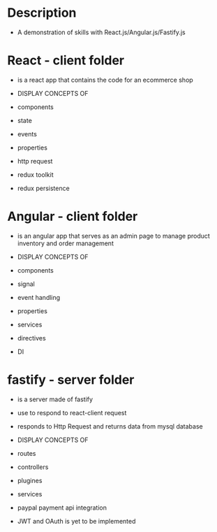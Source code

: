 # Description
- A demonstration of skills with React.js/Angular.js/Fastify.js

# React - client folder
- is a react app that contains the code for an ecommerce shop

- DISPLAY CONCEPTS OF
    
- components
- state 
- events
- properties 
- http request
- redux toolkit
- redux persistence

# Angular - client folder
- is an angular app that serves as an admin page to manage product inventory and order management

- DISPLAY CONCEPTS OF
    
- components
- signal 
- event handling
- properties 
- services
- directives
- DI

# fastify - server folder
- is a server made of fastify
- use to respond to react-client request
- responds to Http Request and returns data from mysql database

- DISPLAY CONCEPTS OF
    
- routes
- controllers
- plugines
- services
- paypal payment api integration
- JWT and OAuth is yet to be implemented
